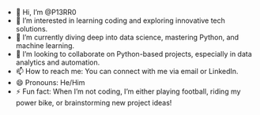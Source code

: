 - 👋 Hi, I’m @P13RR0
- 👀 I’m interested in learning coding and exploring innovative tech solutions.
- 🌱 I’m currently diving deep into data science, mastering Python, and machine learning.
- 💞️ I’m looking to collaborate on Python-based projects, especially in data analytics and automation.
- 📫 How to reach me: You can connect with me via email or LinkedIn.
- 😄 Pronouns: He/Him
- ⚡ Fun fact: When I’m not coding, I’m either playing football, riding my power bike, or brainstorming new project ideas!

<!---
P13RR0/P13RR0 is a ✨ special ✨ repository because its `README.md` (this file) appears on your GitHub profile.
You can click the Preview link to take a look at your changes.
--->
